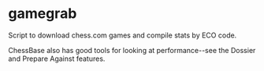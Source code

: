 # gamegrab
Script to download chess.com games and compile stats by ECO code.

ChessBase also has good tools for looking at performance--see the Dossier and Prepare Against features.
